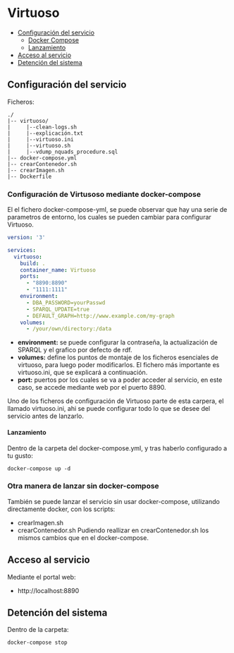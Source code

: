 # Virtuoso 

<!-- TOC START min:2 max:3 link:true update:true -->
- [Configuración del servicio](#configuracin-del-servicio)
  - [Docker Compose](#docker-compose)
  - [Lanzamiento](#lanzamiento)
- [Acceso al servicio](#acceso-al-servicio)
- [Detención del sistema](#detencin-del-sistema)

<!-- TOC END -->

## Configuración del servicio

Ficheros:

```
./
|-- virtuoso/
|     |--clean-logs.sh
|     |--explicación.txt
|     |--virtuoso.ini
|     |--virtuoso.sh
|     |--vdump_nquads_procedure.sql
|-- docker-compose.yml
|-- crearContenedor.sh
|-- crearImagen.sh
|-- Dockerfile
```
### Configuración de Virtusoso mediante docker-compose
El el fichero docker-compose-yml, se puede observar que hay una serie de parametros de entorno, los cuales se pueden cambiar para configurar Virtuoso.

```yaml
version: '3'

services:
  virtuoso:
    build: .
    container_name: Virtuoso
    ports:
      - "8890:8890"
      - "1111:1111"
    environment:
      - DBA_PASSWORD=yourPasswd 
      - SPARQL_UPDATE=true
      - DEFAULT_GRAPH=http://www.example.com/my-graph
    volumes:
      - /your/own/directory:/data 

```

* **environment:** se puede configurar la contraseña, la actualización de SPARQL y el grafico por defecto de rdf.
* **volumes:** define los puntos de montaje de los ficheros esenciales de virtuoso, para luego poder modificarlos. El fichero más importante es virtuoso.ini, que se explicará a continuación.
* **port:** puertos por los cuales se va a poder acceder al servicio, en este caso, se accede mediante web por el puerto 8890.

Uno de los ficheros de configuración de Virtuoso parte de esta carpera, el llamado virtuoso.ini, ahi se puede configurar todo lo que se desee del servicio antes de lanzarlo.

#### Lanzamiento

Dentro de la carpeta del docker-compose.yml, y tras haberlo configurado a tu gusto:

```
docker-compose up -d
```

### Otra manera de lanzar sin docker-compose

También se puede lanzar el servicio sin usar docker-compose, utilizando directamente docker, con los scripts:
* crearImagen.sh
* crearContenedor.sh
Pudiendo reallizar en crearContenedor.sh los mismos cambios que en el docker-compose.

## Acceso al servicio

Mediante el portal web:

- http://localhost:8890

## Detención del sistema

Dentro de la carpeta:

```
docker-compose stop 
```